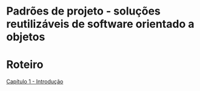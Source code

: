 # Padrões de projeto - soluções reutilizáveis de software orientado a objetos

# Roteiro

[Capítulo 1 - Introdução](Padro%CC%83es%20de%20projeto%20-%20soluc%CC%A7o%CC%83es%20reutiliza%CC%81veis%20de%20fb606b801e704cef8fd4939c4493ce8d/Capi%CC%81tulo%201%20-%20Introduc%CC%A7a%CC%83o%20b71183c4962b4f7bbaec4bf66f1579e5.md)